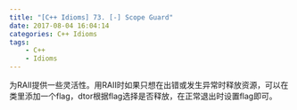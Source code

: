 ```yaml
---
title: "[C++ Idioms] 73. [-] Scope Guard"
date: 2017-08-04 16:04:14
categories: C++ Idioms
tags:
    - C++
    - Idioms
---
```

为RAII提供一些灵活性。<!--more-->用RAII时如果只想在出错或发生异常时释放资源，可以在类里添加一个flag，dtor根据flag选择是否释放，在正常退出时设置flag即可。